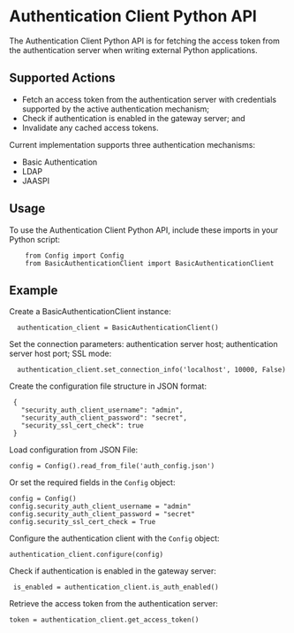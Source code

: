 # Authentication Client Python API

The Authentication Client Python API is for fetching the access token from the authentication server when writing
external Python applications.

## Supported Actions

 - Fetch an access token from the authentication server with credentials supported by the active authentication mechanism;
 - Check if authentication is enabled in the gateway server; and
 - Invalidate any cached access tokens. 
 
 Current implementation supports three authentication mechanisms:
 - Basic Authentication
 - LDAP
 - JAASPI

## Usage

 To use the Authentication Client Python API, include these imports in your Python script:

```
    from Config import Config
    from BasicAuthenticationClient import BasicAuthenticationClient
```

## Example
   
 Create a BasicAuthenticationClient instance:
 
 ```
   authentication_client = BasicAuthenticationClient()
 ```
      
 Set the connection parameters: authentication server host; authentication server host port; SSL mode:
 
 ```
   authentication_client.set_connection_info('localhost', 10000, False)
 ```
 
 Create the configuration file structure in JSON format:
 
 ```
  {
    "security_auth_client_username": "admin",
    "security_auth_client_password": "secret",
    "security_ssl_cert_check": true
  }
 ```  
 
 Load configuration from JSON File:
 
 ```
 config = Config().read_from_file('auth_config.json')
 ```
 
 Or set the required fields in the ```Config``` object:
 ```
 config = Config()
 config.security_auth_client_username = "admin"
 config.security_auth_client_password = "secret"
 config.security_ssl_cert_check = True
 ```
 
 Configure the authentication client with the ```Config``` object:
 ```
 authentication_client.configure(config)
 ```
 
 Check if authentication is enabled in the gateway server:
 
 ```
  is_enabled = authentication_client.is_auth_enabled()
 ``` 
                      
 Retrieve the access token from the authentication server:
 
 ```
 token = authentication_client.get_access_token()
 ```



 